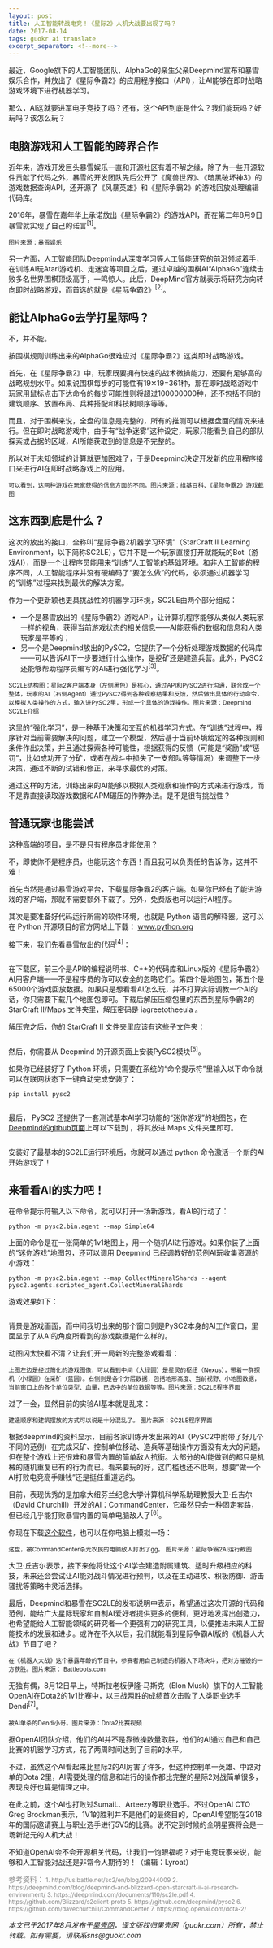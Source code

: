 ```yaml
---
layout: post
title: 人工智能转战电竞！《星际2》人机大战要出现了吗？
date: 2017-08-14
tags: guokr ai translate
excerpt_separator: <!--more-->
---
```

最近，Google旗下的人工智能团队，AlphaGo的亲生父亲Deepmind宣布和暴雪娱乐合作，并放出了《星际争霸2》的应用程序接口（API），让AI能够在即时战略游戏环境下进行机器学习。

那么，AI这就要进军电子竞技了吗？还有，这个API到底是什么？我们能玩吗？好玩吗？该怎么玩？
<!--more-->
## 电脑游戏和人工智能的跨界合作

近年来，游戏开发巨头暴雪娱乐一直和开源社区有着不解之缘，除了为一些开源软件贡献了代码之外，暴雪的开发团队先后公开了《魔兽世界》、《暗黑破坏神3》的游戏数据查询API，还开源了《风暴英雄》和《星际争霸2》的游戏回放处理编辑代码库。

2016年，暴雪在嘉年华上承诺放出《星际争霸2》的游戏API，而在第二年8月9日暴雪就实现了自己的诺言<sup>[1]</sup>。

<img src="http://2-im.guokr.com/LtPQQWUw93nFOQkcJlOUuOp1ugfdwOgHC71WDvuoh1isAwAA5QEAAFBO.png?imageView2/1/w/640/h/330" class="img-responsive" alt="" /><br><small>图片来源：暴雪娱乐</small>

另一方面，人工智能团队Deepmind从深度学习等人工智能研究的前沿领域着手，在训练AI玩Atari游戏机、走迷宫等项目之后，通过卓越的围棋AI“AlphaGo”连续击败多名世界围棋顶级高手，一鸣惊人。此后，DeepMind官方就表示将研究方向转向即时战略游戏，而首选的就是《星际争霸2》<sup>[2]</sup>。

## 能让AlphaGo去学打星际吗？

不，并不能。

按围棋规则训练出来的AlphaGo很难应对《星际争霸2》这类即时战略游戏。

首先，在《星际争霸2》中，玩家既要拥有快速的战术微操能力，还要有足够高的战略规划水平。如果说围棋每步的可能性有19✕19=361种，那在即时战略游戏中玩家用鼠标点击下达命令的每步可能性则将超过100000000种，还不包括不同的建筑顺序、放置布局、兵种搭配和科技树顺序等等。

而且，对于围棋来说，全盘的信息是完整的，所有的推测可以根据盘面的情况来进行。但在即时战略游戏中，由于有“战争迷雾”这种设定，玩家只能看到自己的部队探索或占据的区域，AI所能获取到的信息是不完整的。

所以对于未知领域的计算就更加困难了，于是Deepmind决定开发新的应用程序接口来进行AI在即时战略游戏上的应用。

<img src="http://1-im.guokr.com/8Ro5iou88FRmIXdWraZN8a7Mcib8h7EkEo89lKEhyJKwAwAAxgEAAFBO.png?imageView2/1/w/640/h/307" class="img-responsive" alt="" /><br><small>可以看到，这两种游戏在玩家获得的信息方面的不同。图片来源：维基百科、《星际争霸2》游戏截图</small>

## 这东西到底是什么？

这次的放出的接口，全称叫“星际争霸2机器学习环境”（StarCraft II Learning Environment，以下简称SC2LE），它并不是一个玩家直接打开就能玩的Bot（游戏AI），而是一个让程序员能用来“训练”人工智能的基础环境。和非人工智能的程序不同，人工智能程序并没有硬编码了“要怎么做”的代码，必须通过机器学习的“训练”过程来找到最优的解决方案。

作为一个更新颖也更具挑战性的机器学习环境，SC2LE由两个部分组成：

* 一个是暴雪放出的《星际争霸2》游戏API，让计算机程序能够从类似人类玩家一样的视角，获得当前游戏状态的相关信息——AI能获得的数据和信息和人类玩家是平等的；
* 另一个是Deepmind放出的PySC2，它提供了一个分析处理游戏数据的代码库——可以告诉AI下一步要进行什么操作，是挖矿还是建造兵营。此外，PySC2还能够帮助程序员编写的AI进行强化学习<sup>[3]</sup>。

<img src="http://2-im.guokr.com/HjFpyjVSwr7W2GgwKRWVXQKCDwZtLuKQDZwezCwKMrawAwAA6wEAAFBO.png?imageView2/1/w/640/h/332" class="img-responsive" alt="" /><br><small>SC2LE结构图：星际2客户端本身（左侧黑色）是核心，通过API和PySC2进行沟通，联合成一个整体，玩家的AI（右侧Agent）通过PySC2得到各种观察结果和反馈，然后做出具体的行动命令，以模拟人类操作的方式，输入进PySC2里，形成一个具体的游戏操作。图片来源：Deepmind SC2LE介绍</small>

这里的“强化学习”，是一种基于决策和交互的机器学习方式。在“训练”过程中，程序针对当前需要解决的问题，建立一个模型，然后基于当前环境给定的各种规则和条件作出决策，并且通过探索各种可能性，根据获得的反馈（可能是“奖励”或“惩罚”，比如成功开了分矿，或者在战斗中损失了一支部队等等情况）来调整下一步决策，通过不断的试错和修正，来寻求最优的对策。

通过这样的方法，训练出来的AI能够以模拟人类观察和操作的方式来进行游戏，而不是靠直接读取游戏数据和APM碾压的作弊办法。是不是很有挑战性？

## 普通玩家也能尝试

这种高端的项目，是不是只有程序员才能使用？

不，即使你不是程序员，也能玩这个东西！而且我可以负责任的告诉你，这并不难！

首先当然是通过暴雪游戏平台，下载星际争霸2的客户端。如果你已经有了能进游戏的客户端，那就不需要额外下载了。另外，免费版也可以运行AI程序。

其次是要准备好代码运行所需的软件环境，也就是 Python 语言的解释器。这可以在 Python 开源项目的官方网站上下载： www.python.org

接下来，我们先看暴雪放出的代码<sup>[4]</sup>：

<img src="http://3-im.guokr.com/5D5QBl354KsRnSSqn7Pesno73UcUQP5j198k4TmNxMlKAwAAuwMAAFBO.png?imageView2/1/w/640/h/725" class="img-responsive" alt="" />

在下载区，前三个是API的编程说明书、C++的代码库和Linux版的《星际争霸2》AI用客户端——不是程序员的你可以安全的忽略它们。第四个是地图包，第五个是65000个游戏回放数据。如果只是想看看AI怎么玩，并不打算实际调教一个AI的话，你只需要下载几个地图包即可。下载后解压压缩包里的东西到星际争霸2的 StarCraft II/Maps 文件夹里，解压密码是 iagreetotheeula 。

解压完之后，你的 StarCraft II 文件夹里应该有这些子文件夹：

<img src="http://3-im.guokr.com/q0IKBf8epWomNIbhyPNMQXLQsPJhD0Dfx6e8b0cQnrbpAAAAGQEAAFBO.png" class="img-responsive" alt="" />

然后，你需要从 Deepmind 的开源页面上安装PySC2模块<sup>[5]</sup>。

如果你已经装好了 Python 环境，只需要在系统的“命令提示符”里输入以下命令就可以在联网状态下一键自动完成安装了：

```
pip install pysc2
```

<img src="http://1-im.guokr.com/OMgyUvaisvG5WHf7LDVi1ytLyYskKwtFHMWXfPPzMtz0AgAAaAEAAEdJ.gif" class="img-responsive" alt="" />

最后， PySC2 还提供了一套测试基本AI学习功能的“迷你游戏”的地图包，在[Deepmind的github页面](https://github.com/deepmind/pysc2/releases/download/v1.0/mini_games.zip)上可以下载到 ，将其放进 Maps 文件夹里即可。

<img src="http://2-im.guokr.com/WRA51mc_gK6B3jeLwfRZTm54H3EnqyEVXueiuQkkF9msAwAAOwIAAFBO.png" class="img-responsive" alt="" />

安装好了最基本的SC2LE运行环境后，你就可以通过 python 命令激活一个新的AI开始游戏了！

## 来看看AI的实力吧！

在命令提示符输入以下命令，就可以打开一场新游戏，看AI的行动了：

```
python -m pysc2.bin.agent --map Simple64
```

上面的命令是在一张简单的1v1地图上，用一个随机AI进行游戏。如果你装了上面的“迷你游戏”地图包，还可以调用 Deepmind 已经调教好的范例AI玩收集资源的小游戏：

```
python -m pysc2.bin.agent --map CollectMineralShards --agent pysc2.agents.scripted_agent.CollectMineralShards
```

游戏效果如下：

<img src="http://3-im.guokr.com/fgjsL-bvglxrtOfQTVS03krufIX9Vl0I6ijbh7wfqbe2AQAA7QAAAEdJ.gif" class="img-responsive" alt="" />

背景是游戏画面，而中间我切出来的那个窗口则是PySC2本身的AI工作窗口，里面显示了从AI的角度所看到的游戏数据是什么样的。

动图闪太快看不清？让我们开一局新的完整游戏看看：

<img src="http://1-im.guokr.com/oirEzKKhKUyog8A1lq8eTeJfs05aUCMMDacM2ObkO5G2BQAAzAIAAFBO.png" class="img-responsive" alt="" /><br><small>上图左边是经过简化的游戏图像，可以看到中间（大绿圆）是星灵的枢纽（Nexus），带着一群探机（小绿圆）在采矿（蓝圆）。右侧则是各个分层数据，包括地形高度、当前视野、小地图数据，当前窗口上的各个单位类型、血量，已选中的单位数据等等。图片来源：SC2LE程序界面</small>

过了一会，显然目前的实验AI基本就是乱来：

<img src="http://3-im.guokr.com/Lefv2pCvWozMzF8TX-JiXsXcF2nVlpLl4cPr0G_CFH-gBQAAvAIAAFBO.png" class="img-responsive" alt="" /><br><small>建造顺序和建筑摆放的方式可以说是十分混乱了。 图片来源：SC2LE程序界面</small>

根据deepmind的资料显示，目前各家训练开发出来的AI（PySC2中附带了好几个不同的范例）在完成采矿、控制单位移动、造兵等基础操作方面没有太大的问题，但在整个游戏上还很难和暴雪内置的简单敌人抗衡。大部分的AI能做到的都只是机械的随机重复已有的行为而已。看来要玩的好，这门槛也还不低啊，想要“做一个AI打败电竞高手赚钱”还是挺任重道远的。

目前，表现优秀的是加拿大纽芬兰纪念大学计算机科学系助理教授大卫·丘吉尔（David Churchill）开发的AI：CommandCenter，它虽然只会一种固定套路，但已经几乎能打败暴雪内置的简单电脑敌人了<sup>[6]</sup>。

你现在下载[这个软件](https://github.com/davechurchill/CommandCenter)，也可以在你电脑上模拟一场：

<img src="http://3-im.guokr.com/hCeq8so5S1CaqB6YnOmf_NHFQTz0r8zLiDQ-BN4wCtWsAwAAJAIAAFBO.png" class="img-responsive" alt="" /><br><small>
这盘，被CommandCenter杀光农民的电脑敌人打出了gg。 图片来源：星际争霸2AI运行截图</small>

大卫·丘吉尔表示，接下来他将让这个AI学会建造附属建筑、适时升级相应的科技，未来还会尝试让AI能对战斗情况进行预判，以及在主动进攻、积极防御、游击骚扰等策略中灵活选择。

最后，Deepmind和暴雪在SC2LE的发布说明中表示，希望通过这次开源的代码和范例，能给广大星际玩家和自制AI爱好者提供更多的便利，更好地发挥出创造力，也希望能给人工智能领域的研究者一个更强有力的研究工具，以便推进未来人工智能技术的发展和进步。或许在不久以后，我们就能看到星际争霸AI版的《机器人大战》节目了吧？

<img src="http://3-im.guokr.com/utyii6vk0BV1JdlTU2IapCGxyuOrSZz-Oj2A9gEYrZisAwAAEQIAAFBO.png" class="img-responsive" alt="" /><br><small>
在《机器人大战》这个暴露年龄的节目中，参赛者用自己制造的机器人下场决斗，把对方摧毁的一方获胜。图片来源： Battlebots.com</small>

无独有偶，8月12日早上，特斯拉老板伊隆·马斯克（Elon Musk）旗下的人工智能OpenAI在Dota2的1v1比赛中，以三战两胜的成绩首次击败了人类职业选手Dendi<sup>[7]</sup>。

<img src="http://3-im.guokr.com/wKlt87ch97A47gyk6D0GBENFOI9dlt3_XufNcLrLuw4gAwAAvAEAAEdJ.gif" class="img-responsive" alt="" /><br><small>
被AI单杀的Dendi小哥。图片来源：Dota2比赛视频</small>

据OpenAI团队介绍，他们的AI并不是靠微操数量取胜，他们的AI通过自己和自己比赛的机器学习方式，花了两周时间达到了目前的水平。

不过，虽然这个AI看起来比星际2的AI厉害了许多，但这种控制单一英雄、中路对单的Dota 2里，AI需要处理的信息和进行的操作都比完整的星际2对战简单很多，表现良好也算是情理之中。

在此之前，这个AI也打败过SumaiL、Arteezy等职业选手。不过OpenAI CTO Greg Brockman表示，1V1的胜利并不是他们的最终目的，OpenAI希望能在2018年的国际邀请赛上与职业选手进行5V5的比赛。说不定到时候的全明星赛将会是一场新纪元的人机大战！

不知道OpenAI会不会开源相关代码，让我们一饱眼福呢？对于电竞玩家来说，能够和人工智能对战还是非常令人期待的！（编辑：Lyroat）

<p style="color:grey">参考资料：<small>
1.    http://us.battle.net/sc2/en/blog/20944009
2.    https://deepmind.com/blog/deepmind-and-blizzard-open-starcraft-ii-ai-research-environment/
3.    https://deepmind.com/documents/110/sc2le.pdf
4.    https://github.com/Blizzard/s2client-proto
5.    https://github.com/deepmind/pysc2
6.    https://github.com/davechurchill/CommandCenter
7.    https://blog.openai.com/dota-2/
</small></p>

_本文已于2017年8月发布于[果壳网](https://www.guokr.com/article/442356/)，译文版权归果壳网（guokr.com）所有，禁止转载。如有需要，请联系sns@guokr.com_
